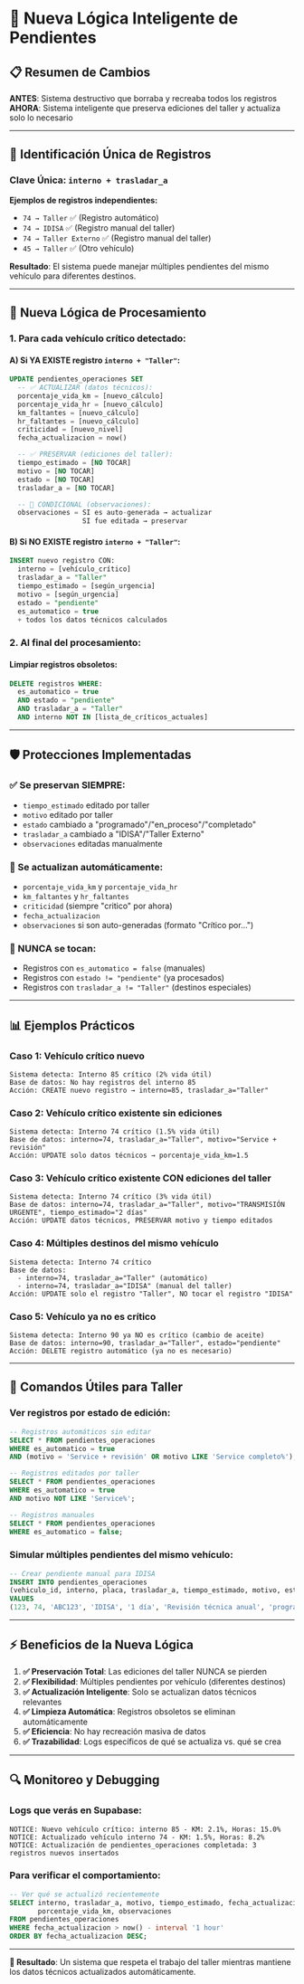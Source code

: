 # 🧠 Nueva Lógica Inteligente de Pendientes

## 📋 Resumen de Cambios

**ANTES**: Sistema destructivo que borraba y recreaba todos los registros
**AHORA**: Sistema inteligente que preserva ediciones del taller y actualiza solo lo necesario

---

## 🔑 Identificación Única de Registros

### **Clave Única**: `interno + trasladar_a`

**Ejemplos de registros independientes:**
- `74 → Taller` ✅ (Registro automático)
- `74 → IDISA` ✅ (Registro manual del taller)
- `74 → Taller Externo` ✅ (Registro manual del taller)
- `45 → Taller` ✅ (Otro vehículo)

**Resultado**: El sistema puede manejar múltiples pendientes del mismo vehículo para diferentes destinos.

---

## 🔄 Nueva Lógica de Procesamiento

### **1. Para cada vehículo crítico detectado:**

#### **A) Si YA EXISTE registro `interno + "Taller"`:**
```sql
UPDATE pendientes_operaciones SET
  -- ✅ ACTUALIZAR (datos técnicos):
  porcentaje_vida_km = [nuevo_cálculo]
  porcentaje_vida_hr = [nuevo_cálculo]
  km_faltantes = [nuevo_cálculo]
  hr_faltantes = [nuevo_cálculo]
  criticidad = [nuevo_nivel]
  fecha_actualizacion = now()

  -- ✅ PRESERVAR (ediciones del taller):
  tiempo_estimado = [NO TOCAR]
  motivo = [NO TOCAR]
  estado = [NO TOCAR]
  trasladar_a = [NO TOCAR]

  -- 🤔 CONDICIONAL (observaciones):
  observaciones = SI es auto-generada → actualizar
                  SI fue editada → preservar
```

#### **B) Si NO EXISTE registro `interno + "Taller"`:**
```sql
INSERT nuevo registro CON:
  interno = [vehículo_crítico]
  trasladar_a = "Taller"
  tiempo_estimado = [según_urgencia]
  motivo = [según_urgencia]
  estado = "pendiente"
  es_automatico = true
  + todos los datos técnicos calculados
```

### **2. Al final del procesamiento:**

#### **Limpiar registros obsoletos:**
```sql
DELETE registros WHERE:
  es_automatico = true
  AND estado = "pendiente"
  AND trasladar_a = "Taller"
  AND interno NOT IN [lista_de_críticos_actuales]
```

---

## 🛡️ Protecciones Implementadas

### **✅ Se preservan SIEMPRE:**
- `tiempo_estimado` editado por taller
- `motivo` editado por taller
- `estado` cambiado a "programado"/"en_proceso"/"completado"
- `trasladar_a` cambiado a "IDISA"/"Taller Externo"
- `observaciones` editadas manualmente

### **🔄 Se actualizan automáticamente:**
- `porcentaje_vida_km` y `porcentaje_vida_hr`
- `km_faltantes` y `hr_faltantes`
- `criticidad` (siempre "critico" por ahora)
- `fecha_actualizacion`
- `observaciones` si son auto-generadas (formato "Crítico por...")

### **🚫 NUNCA se tocan:**
- Registros con `es_automatico = false` (manuales)
- Registros con `estado != "pendiente"` (ya procesados)
- Registros con `trasladar_a != "Taller"` (destinos especiales)

---

## 📊 Ejemplos Prácticos

### **Caso 1: Vehículo crítico nuevo**
```
Sistema detecta: Interno 85 crítico (2% vida útil)
Base de datos: No hay registros del interno 85
Acción: CREATE nuevo registro → interno=85, trasladar_a="Taller"
```

### **Caso 2: Vehículo crítico existente sin ediciones**
```
Sistema detecta: Interno 74 crítico (1.5% vida útil)
Base de datos: interno=74, trasladar_a="Taller", motivo="Service + revisión"
Acción: UPDATE solo datos técnicos → porcentaje_vida_km=1.5
```

### **Caso 3: Vehículo crítico existente CON ediciones del taller**
```
Sistema detecta: Interno 74 crítico (3% vida útil)
Base de datos: interno=74, trasladar_a="Taller", motivo="TRANSMISIÓN URGENTE", tiempo_estimado="2 días"
Acción: UPDATE datos técnicos, PRESERVAR motivo y tiempo editados
```

### **Caso 4: Múltiples destinos del mismo vehículo**
```
Sistema detecta: Interno 74 crítico
Base de datos:
  - interno=74, trasladar_a="Taller" (automático)
  - interno=74, trasladar_a="IDISA" (manual del taller)
Acción: UPDATE solo el registro "Taller", NO tocar el registro "IDISA"
```

### **Caso 5: Vehículo ya no es crítico**
```
Sistema detecta: Interno 90 ya NO es crítico (cambio de aceite)
Base de datos: interno=90, trasladar_a="Taller", estado="pendiente"
Acción: DELETE registro automático (ya no es necesario)
```

---

## 🔧 Comandos Útiles para Taller

### **Ver registros por estado de edición:**
```sql
-- Registros automáticos sin editar
SELECT * FROM pendientes_operaciones
WHERE es_automatico = true
AND (motivo = 'Service + revisión' OR motivo LIKE 'Service completo%');

-- Registros editados por taller
SELECT * FROM pendientes_operaciones
WHERE es_automatico = true
AND motivo NOT LIKE 'Service%';

-- Registros manuales
SELECT * FROM pendientes_operaciones
WHERE es_automatico = false;
```

### **Simular múltiples pendientes del mismo vehículo:**
```sql
-- Crear pendiente manual para IDISA
INSERT INTO pendientes_operaciones
(vehiculo_id, interno, placa, trasladar_a, tiempo_estimado, motivo, estado, es_automatico)
VALUES
(123, 74, 'ABC123', 'IDISA', '1 día', 'Revisión técnica anual', 'programado', false);
```

---

## ⚡ Beneficios de la Nueva Lógica

1. **✅ Preservación Total**: Las ediciones del taller NUNCA se pierden
2. **✅ Flexibilidad**: Múltiples pendientes por vehículo (diferentes destinos)
3. **✅ Actualización Inteligente**: Solo se actualizan datos técnicos relevantes
4. **✅ Limpieza Automática**: Registros obsoletos se eliminan automáticamente
5. **✅ Eficiencia**: No hay recreación masiva de datos
6. **✅ Trazabilidad**: Logs específicos de qué se actualiza vs. qué se crea

---

## 🔍 Monitoreo y Debugging

### **Logs que verás en Supabase:**
```
NOTICE: Nuevo vehículo crítico: interno 85 - KM: 2.1%, Horas: 15.0%
NOTICE: Actualizado vehículo interno 74 - KM: 1.5%, Horas: 8.2%
NOTICE: Actualización de pendientes_operaciones completada: 3 registros nuevos insertados
```

### **Para verificar el comportamiento:**
```sql
-- Ver qué se actualizó recientemente
SELECT interno, trasladar_a, motivo, tiempo_estimado, fecha_actualizacion,
       porcentaje_vida_km, observaciones
FROM pendientes_operaciones
WHERE fecha_actualizacion > now() - interval '1 hour'
ORDER BY fecha_actualizacion DESC;
```

---

**🎯 Resultado**: Un sistema que respeta el trabajo del taller mientras mantiene los datos técnicos actualizados automáticamente.